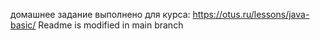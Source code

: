 домашнее задание выполнено для курса: https://otus.ru/lessons/java-basic/
Readme is modified in main branch